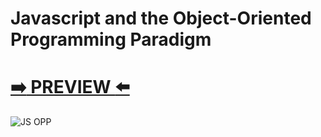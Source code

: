 # Javascript and the Object-Oriented Programming Paradigm
# [:arrow_right: PREVIEW :arrow_left:](https://erik161.github.io/Javascript-and-the-Object-Oriented/)




![JS OPP](https://user-images.githubusercontent.com/26189854/92643228-a67a2a00-f29e-11ea-9d33-f22dcfd5d233.gif)






